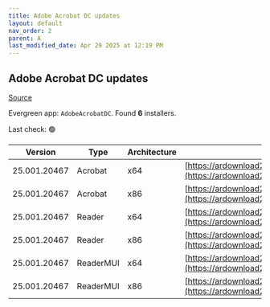 ```yaml
---
title: Adobe Acrobat DC updates
layout: default
nav_order: 2
parent: A
last_modified_date: Apr 29 2025 at 12:19 PM
---
```


## Adobe Acrobat DC updates

[Source](https://www.adobe.com/devnet-docs/acrobatetk/tools/ReleaseNotesDC/index.html)

Evergreen app: `AdobeAcrobatDC`. Found **6** installers.

Last check: 🟢

| Version      | Type      | Architecture | URI                                                                                                                                                                                                                      |
| ------------ | --------- | ------------ | ------------------------------------------------------------------------------------------------------------------------------------------------------------------------------------------------------------------------ |
| 25.001.20467 | Acrobat   | x64          | [https://ardownload2.adobe.com/pub/adobe/acrobat/win/AcrobatDC/2500120467/AcrobatDCx64Upd2500120467.msp](https://ardownload2.adobe.com/pub/adobe/acrobat/win/AcrobatDC/2500120467/AcrobatDCx64Upd2500120467.msp)         |
| 25.001.20467 | Acrobat   | x86          | [https://ardownload2.adobe.com/pub/adobe/acrobat/win/AcrobatDC/2500120467/AcrobatDCUpd2500120467.msp](https://ardownload2.adobe.com/pub/adobe/acrobat/win/AcrobatDC/2500120467/AcrobatDCUpd2500120467.msp)               |
| 25.001.20467 | Reader    | x64          | [https://ardownload2.adobe.com/pub/adobe/acrobat/win/AcrobatDC/2500120467/AcroRdrDCx64Upd2500120467.msp](https://ardownload2.adobe.com/pub/adobe/acrobat/win/AcrobatDC/2500120467/AcroRdrDCx64Upd2500120467.msp)         |
| 25.001.20467 | Reader    | x86          | [https://ardownload2.adobe.com/pub/adobe/reader/win/AcrobatDC/2500120467/AcroRdrDCUpd2500120467.msp](https://ardownload2.adobe.com/pub/adobe/reader/win/AcrobatDC/2500120467/AcroRdrDCUpd2500120467.msp)                 |
| 25.001.20467 | ReaderMUI | x64          | [https://ardownload2.adobe.com/pub/adobe/acrobat/win/AcrobatDC/2500120467/AcroRdrDCx64Upd2500120467_MUI.msp](https://ardownload2.adobe.com/pub/adobe/acrobat/win/AcrobatDC/2500120467/AcroRdrDCx64Upd2500120467_MUI.msp) |
| 25.001.20467 | ReaderMUI | x86          | [https://ardownload2.adobe.com/pub/adobe/reader/win/AcrobatDC/2500120467/AcroRdrDCUpd2500120467_MUI.msp](https://ardownload2.adobe.com/pub/adobe/reader/win/AcrobatDC/2500120467/AcroRdrDCUpd2500120467_MUI.msp)         |
